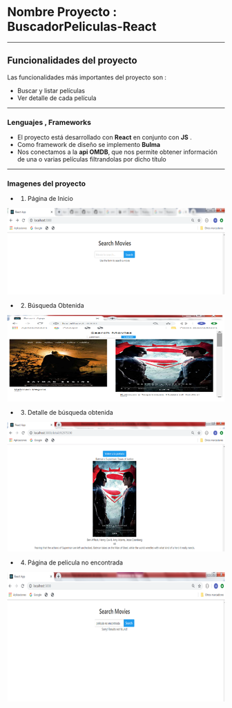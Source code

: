 # Nombre Proyecto : BuscadorPeliculas-React

------------------------------------------------------------------------------
## Funcionalidades del proyecto

Las funcionalidades más importantes del proyecto son :
  * Buscar y listar películas
  * Ver detalle de cada película
------------------------------------------------------------------------------
### Lenguajes , Frameworks

* El proyecto está desarrollado con <b>React</b> en conjunto con <b>JS</b> .
* Como framework de diseño se implemento <b>Bulma</b>
* Nos conectamos a la <b>api OMDB</b>, que nos permite obtener información de una o varias películas filtrandolas por dicho título

------------------------------------------------------------------------------

### Imagenes del proyecto

* 1) Página de Inicio
<p>
    <img src="imgPresentacion/img1.png" width="600" height="200" />
</p>

* 2) Búsqueda Obtenida
<p>
    <img src="imgPresentacion/img2.png" width="600" height="200" />
</p>

* 3) Detalle de búsqueda obtenida
<p>
    <img src="imgPresentacion/img3.png" width="600" height="300" />
</p>

* 4) Página de pelicula no encontrada
<p>
    <img src="imgPresentacion/img4.png" width="600" height="300" />
</p>
